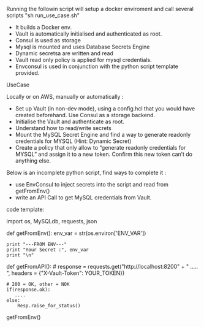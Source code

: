 Running the followin script will setup a docker enviroment and call several scripts
    "sh run_use_case.sh"

* It builds a Docker env.
* Vault is automatically initialised and authenticated as root.
* Consul is used as storage
* Mysql is mounted and uses Database Secrets Engine
* Dynamic secretsa are written and read
* Vault read only policy is applied for mysql credentials.
* Envconsul is used in conjunction with the python script template provided.


UseCase
 
Locally or on AWS, manually or automatically :
 * Set up Vault (in non-dev mode), using a config.hcl that you would have created beforehand. Use Consul as a storage backend.
 * Initialise the Vault and authenticate as root.
 * Understand how to read/write secrets
 * Mount the MySQL Secret Engine and find a way to generate readonly credentials for MYSQL (Hint: Dynamic Secret)
 * Create a policy that only allow to “generate readonly credentials for MYSQL” and assign it to a new token. Confirm this new token can’t do anything else.

Below is an incomplete python script, find ways to complete it : 
 * use EnvConsul to inject secrets into the script and read from getFromEnv()
 * write an API Call to get MySQL credentials from Vault.
 
 
code template:
 
import os, MySQLdb, requests, json
 
def getFromEnv():
    env_var = str(os.environ['ENV_VAR'])
 
    print "---FROM ENV---"
    print "Your Secret :", env_var
    print "\n"
 
def getFromAPI():
    # response = requests.get("http://localhost:8200" + " ..... ", headers = {"X-Vault-Token": YOUR_TOKEN})
 
    # 200 = OK, other = NOK
    if(response.ok):
       ....
    else:
        Resp.raise_for_status()
 
getFromEnv()
